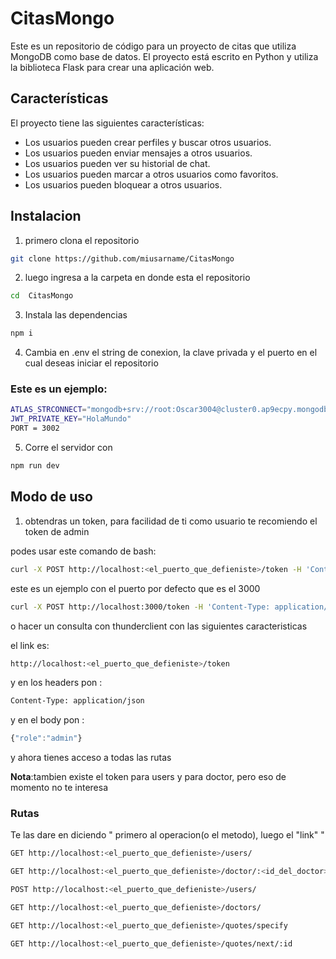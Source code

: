 # CitasMongo

Este es un repositorio de código para un proyecto de citas que utiliza MongoDB como base de datos. El proyecto está escrito en Python y utiliza la biblioteca Flask para crear una aplicación web.

## Características

El proyecto tiene las siguientes características:

- Los usuarios pueden crear perfiles y buscar otros usuarios.
- Los usuarios pueden enviar mensajes a otros usuarios.
- Los usuarios pueden ver su historial de chat.
- Los usuarios pueden marcar a otros usuarios como favoritos.
- Los usuarios pueden bloquear a otros usuarios.

## Instalacion

1. primero clona el repositorio

```bash
git clone https://github.com/miusarname/CitasMongo
```

2. luego ingresa a la carpeta en donde esta el repositorio

```bash
cd  CitasMongo
```

3. Instala las dependencias

```bash
npm i
```

4. Cambia en .env el string de conexion, la clave privada y el puerto en el cual deseas iniciar el repositorio

### Este es un ejemplo:

```bash
ATLAS_STRCONNECT="mongodb+srv://root:Oscar3004@cluster0.ap9ecpy.mongodb.net/ejercicio-citas"
JWT_PRIVATE_KEY="HolaMundo"
PORT = 3002
```

5. Corre el servidor con

```bash
npm run dev
```

## Modo de uso

1. obtendras un token, para facilidad de ti como usuario te recomiendo el token de admin

podes usar este comando de bash:

```bash
curl -X POST http://localhost:<el_puerto_que_defieniste>/token -H 'Content-Type: application/json' -d '{"role":"admin"}'
```

este es un ejemplo con el puerto por defecto que es el 3000

```bash
curl -X POST http://localhost:3000/token -H 'Content-Type: application/json' -d '{"role":"admin"}'
```

o hacer un consulta con thunderclient con las siguientes caracteristicas

el link es:

```bash
http://localhost:<el_puerto_que_defieniste>/token
```

y en los headers pon :

```bash
Content-Type: application/json
```

y en el body pon :

```js
{"role":"admin"}
```

y ahora tienes acceso a todas las rutas

**Nota**:tambien existe el token para users y para doctor, pero eso de momento no te interesa

### Rutas

Te las dare en diciendo " primero al operacion(o el metodo), luego el "link" "

```bash
GET http://localhost:<el_puerto_que_defieniste>/users/
```

```bash
GET http://localhost:<el_puerto_que_defieniste>/doctor/:<id_del_doctor>
```

```bash
POST http://localhost:<el_puerto_que_defieniste>/users/
```

```bash
GET http://localhost:<el_puerto_que_defieniste>/doctors/
```

```bash
GET http://localhost:<el_puerto_que_defieniste>/quotes/specify
```

```bash
GET http://localhost:<el_puerto_que_defieniste>/quotes/next/:id
```
